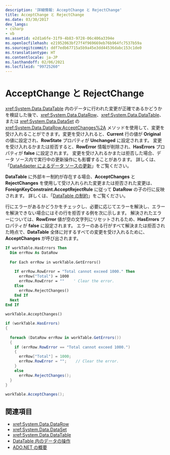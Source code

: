 ```yaml
---
description: '詳細情報: AcceptChange と RejectChange'
title: AcceptChange と RejectChange
ms.date: 03/30/2017
dev_langs:
- csharp
- vb
ms.assetid: e2d1a6fe-31f9-4b83-9728-06c406a3394e
ms.openlocfilehash: e21952063bf27f4f969669eb76b964fc7537b59a
ms.sourcegitcommit: ddf7edb67715a5b9a45e3dd44536dabc153c1de0
ms.translationtype: HT
ms.contentlocale: ja-JP
ms.lasthandoff: 02/06/2021
ms.locfileid: "99725260"
---
```

# <a name="acceptchanges-and-rejectchanges"></a>AcceptChange と RejectChange

<xref:System.Data.DataTable> 内のデータに行われた変更が正確であるかどうかを検証した後で、<xref:System.Data.DataRow>、<xref:System.Data.DataTable>、または <xref:System.Data.DataSet> の <xref:System.Data.DataRow.AcceptChanges%2A> メソッドを使用して、変更を受け入れることができます。変更を受け入れると、**Current** 行の値が **Original** の値に設定され、**RowState** プロパティが **Unchanged** に設定されます。 変更を受け入れるかまたは拒否すると、**RowError** 情報が削除され、**HasErrors** プロパティが **false** に設定されます。 変更を受け入れるかまたは拒否した場合、データ ソース内で実行中の更新操作にも影響することがあります。 詳しくは、「[DataAdapter によるデータ ソースの更新](../updating-data-sources-with-dataadapters.md)」をご覧ください。  
  
 **DataTable** に外部キー制約が存在する場合、**AcceptChanges** と **RejectChanges** を使用して受け入れられた変更または拒否された変更は、**ForeignKeyConstraint.AcceptRejectRule** に従って **DataRow** の子の行に反映されます。 詳しくは、「[DataTable の制約](datatable-constraints.md)」をご覧ください。  
  
 行にエラーがあるかどうかをチェックし、必要に応じてエラーを解決し、エラーを解決できない場合にはその行を拒否する例を次に示します。 解決されたエラーについては、**RowError** 値が空の文字列にリセットされるため、**HasErrors** プロパティが **false** に設定されます。 エラーのある行がすべて解決または拒否された時点で、**DataTable** 全体に対するすべての変更を受け入れるために、**AcceptChanges** が呼び出されます。  
  
```vb  
If workTable.HasErrors Then  
  Dim errRow As DataRow  
  
  For Each errRow in workTable.GetErrors()  
  
    If errRow.RowError = "Total cannot exceed 1000." Then  
      errRow("Total") = 1000  
      errRow.RowError = ""    ' Clear the error.  
    Else  
      errRow.RejectChanges()  
    End If  
  Next  
End If  
  
workTable.AcceptChanges()  
```  
  
```csharp  
if (workTable.HasErrors)  
{  
  
  foreach (DataRow errRow in workTable.GetErrors())  
  {  
    if (errRow.RowError == "Total cannot exceed 1000.")  
    {  
      errRow["Total"] = 1000;  
      errRow.RowError = "";    // Clear the error.  
    }  
    else  
      errRow.RejectChanges();  
  }  
}  
  
workTable.AcceptChanges();  
```  
  
## <a name="see-also"></a>関連項目

- <xref:System.Data.DataRow>
- <xref:System.Data.DataSet>
- <xref:System.Data.DataTable>
- [DataTable 内のデータの操作](manipulating-data-in-a-datatable.md)
- [ADO.NET の概要](../ado-net-overview.md)
